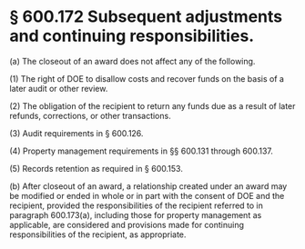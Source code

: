 # § 600.172   Subsequent adjustments and continuing responsibilities.

(a) The closeout of an award does not affect any of the following. 


(1) The right of DOE to disallow costs and recover funds on the basis of a later audit or other review. 


(2) The obligation of the recipient to return any funds due as a result of later refunds, corrections, or other transactions. 


(3) Audit requirements in § 600.126. 


(4) Property management requirements in §§ 600.131 through 600.137. 


(5) Records retention as required in § 600.153. 


(b) After closeout of an award, a relationship created under an award may be modified or ended in whole or in part with the consent of DOE and the recipient, provided the responsibilities of the recipient referred to in paragraph 600.173(a), including those for property management as applicable, are considered and provisions made for continuing responsibilities of the recipient, as appropriate. 




